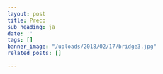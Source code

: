 ```yaml
---
layout: post
title: Preco
sub_heading: ja
date: ''
tags: []
banner_image: "/uploads/2018/02/17/bridge3.jpg"
related_posts: []

---
```

